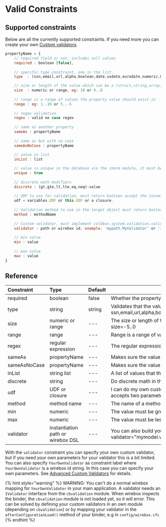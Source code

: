 # Valid Constraints

## Supported constraints

Below are all the currently supported constraints. If you need more you can create your own [Custom validators](../custom-validators/).

```javascript
propertyName = {
	// required field or not, includes null values
	required : boolean [false],
	
	// specific type constraint, one in the list.
	type  : (ssn,email,url,alpha,boolean,date,usdate,eurodate,numeric,GUID,UUID,integer,string,telephone,zipcode,ipaddress,creditcard,binary,component,query,struct,json,xml),

	// size or length of the value which can be a (struct,string,array,query)
	size  : numeric or range, eg: 10 or 6..8
	
	// range is a range of values the property value should exist in
	range : eg: 1..10 or 5..-5
	
	// regex validation
	regex : valid no case regex
	
	// same as another property
	sameAs : propertyName
	
	// same as but with no case
	sameAsNoCase : propertyName
	
	// value in list
	inList : list

	// value is unique in the database via the cborm module, it must be installed
	unique : true
	
	// discrete math modifiers
	discrete : (gt,gte,lt,lte,eq,neq):value
	
	// UDF to use for validation, must return boolean accept the incoming value and target object, validate(value,target):boolean
	udf = variables.UDF or this.UDF or a closure.
	
	// Validation method to use in the target object must return boolean accept the incoming value and target object 
	method : methodName
	
	// Custom validator, must implement coldbox.system.validation.validators.IValidator
	validator : path or wirebox id, example: 'mypath.MyValidator' or 'id:MyValidator'
	
	// min value
	min : value
	
	// max value
	max : value
}
```

## Reference

| Constraint | Type | Default |  |
| :--- | :--- | :--- | :--- |
| required | boolean | false | Whether the property must have a non-null value |
| type | string | string |  Validates that the value is of a certain format type. Our included types are: ssn,email,url,alpha,boolean,date,usdate,eurodate,numeric,GUID,UUID,integer,string,telephone,zipcode,ipaddress,creditcard,binary,component,query,struct,json,xml |
| size |  numeric or range | --- | The size or length of the value which can be a struct, string, array, or query. The value can be a single numeric value or our cool ranges. Ex: size=4, size=6..8, size=-5..0 |
| range | range | --- | Range is a range of values the property value should exist in. Ex: range=1..10, range=6..8 |
| regex | regular expression | --- | The regular expression to try and match the value with for validation. This is a no case regex check. |
| sameAs | propertyName | --- | Makes sure the value of the constraint is the same as the value of another property in the object. This is a case sensitive check. |
| sameAsNoCase | propertyName | --- | Makes sure the value of the constraint is the same as the value of another property in the object with no case sensitivity. |
| inList | string list | --- | A list of values that the property value must exist in |
| discrete | string | --- | Do discrete math in the property value. The valid values are: eq,neq,lt,lte,gt,gte. Example: discrete="eq:4" or discrete="lte:10" |
| udf | UDF or closure | --- | I can do my own custom validation by doing an inline closure \(CF 10 or Railo only\) or a pointer to a custom defined function. The function must return boolean and accepts two parameters: value and target. |
| method | method name | --- | The name of a method to call in the target object for validation. The function must return boolean and accepts two parameters: value and target. |
| min | numeric | --- | The value must be greater than or equal to this minimum value |
| max | numeric | --- | The value must be less than or equal to this maximum value |
| validator | instantiation path or wirebox DSL | --- | You can also build your own validators instead of our internal ones. This value will be the instantiation path to the validator or a wirebox id string. Example: validator="mymodel.validators.MyValidator", validator="id:MyValidator" |

With the `validator` constraint you can specify your own custom validator, but if you need your own parameters for your validator this is a bit limited. You can also specify `YourOwnValidator` as constraint label where `YourOwnValidator` is a wirebox id string. In this  case you can specify your own parameters. See [Advanced Custom Validators](../custom-validators/advanced-custom-validators.md) for details.

{% hint style="warning" %}
WARNING: You can't do a normal wirebox mapping for `YourOwnValidator` in your main application. A validator needs an `IValidator` interface from the `cbvalidation` module. When wirebox inspects the binder, the `cbvalidation` module is not loaded yet, so it will error. This can be solved by defining your custom validators in an own module \(depending on `cbvalidation`\) or by mapping your validator in the `afterConfigurationLoad()` method of your binder, e.g in `config/wirebox.cfc`
{% endhint %}



